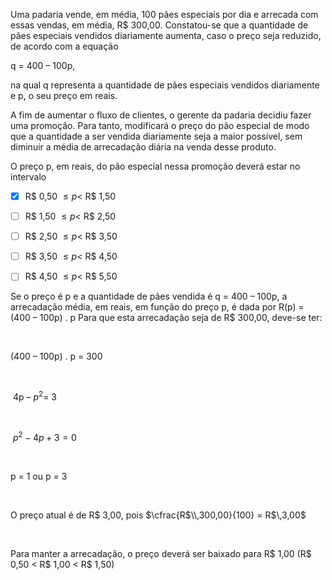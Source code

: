 

Uma padaria vende, em média, 100 pães especiais por dia e arrecada com essas vendas, em média, R$ 300,00. Constatou-se que a quantidade de pães especiais vendidos diariamente aumenta, caso o preço seja reduzido, de acordo com a equação

q = 400 – 100p,

na qual q representa a quantidade de pães especiais vendidos diariamente e p, o seu preço em reais.

A fim de aumentar o fluxo de clientes, o gerente da padaria decidiu fazer uma promoção. Para tanto, modificará o preço do pão especial de modo que a quantidade a ser vendida diariamente seja a maior possível, sem diminuir a média de arrecadação diária na venda desse produto.

O preço p, em reais, do pão especial nessa promoção deverá estar no intervalo



- [x] R$ 0,50 $\leq p <$ R$ 1,50
- [ ] R$ 1,50 $\leq p <$ R$ 2,50
- [ ] R$ 2,50 $\leq p <$ R$ 3,50
- [ ] R$ 3,50 $\leq p <$ R$ 4,50
- [ ] R$ 4,50 $\leq p <$ R$ 5,50


Se o preço é p e a quantidade de pães vendida é q = 400 – 100p, a arrecadação média, em reais, em função do preço p, é dada por R(p) = (400 – 100p) . p Para que esta arrecadação seja de R$ 300,00, deve-se ter:

 

(400 – 100p) . p = 300

 

 4p – $p^2$= 3

 

 $p^2 - 4p + 3 = 0$

 

p = 1 ou p = 3

 

O preço atual é de R$ 3,00, pois $\cfrac{R$\\,300,00}{100} = R$\\,3,00$

 

Para manter a arrecadação, o preço deverá ser baixado para R$ 1,00 (R$ 0,50 < R$ 1,00 < R$ 1,50)
